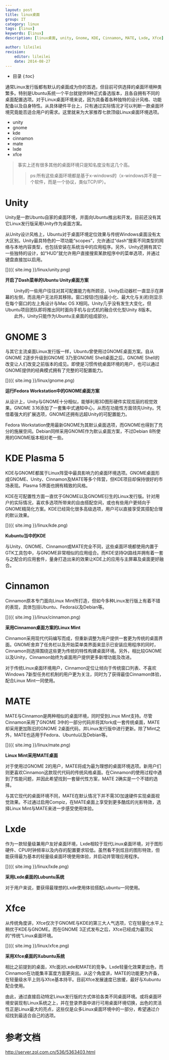 ```yaml
---
layout: post
title: linux桌面
group: IT
category: linux
tags: [linux]
keywords: [linux]
description: [linux桌面, unity, Gnome, KDE, Cinnamon, MATE, Lxde, Xfce]

author: lileilei
revision:
    editor: lileilei
    date: 2014-08-27
---
```


* 目录
{:toc}

通常Linux发行版都有默认的桌面成为你的首选，但目前可供选择的桌面环境种类繁多。特别是Ubuntu系统一个平台就提供9种正式备选版本，且各自拥有不同的桌面配置选项。对于Linux桌面环境来说，因为具备着各种独特的设计风格、功能配备以及自身特性。从具体硬件平台上，只有通过实际情况才可以判断一款桌面环境究竟能否适合用户的需求。这里就来为大家推荐七款顶级Linux桌面环境选项。

+ unity
+ gnome
+ kde
+ cinnamon
+ mate
+ lxde
+ xfce

> 事实上还有很多其他的桌面环境只是知名度没有这几个高。
> 
> > ps:所有这些桌面环境都是基于x-windows的（x-windows并不是一个软件，而是一个协议，类似TCP/IP）。

# Unity
Unity是一款Ubuntu自家的桌面环境，并面向Ubuntu推出和开发。目前还没有其它Linux发行版采用Unity作为桌面方案。

从Unity设计风格上，Ubuntu对于桌面环境定位效果与传统Windows桌面没有太大区别。Unity最具特色的一项功能“scopes”，允许通过“dash”搜索不同类型的网络与本地内容类型，也包括安装在系统当中的应用程序。另外，Unity还拥有其它一些独特的设计，如“HUD”就允许用户直接搜索某款程序中的菜单选项，并通过键盘直接加以启用。

[]({{ site.img }}/linux/unity.png)

**开启了Dash菜单的Ubuntu Unity桌面方案**

　　Unity的一些用户往往对其可配置能力有所顾忌，Unity启动器栏一直显示在屏幕的左侧，而且用户无法将其移除。窗口按钮(包括最小化、最大化与关闭)则显示在每个窗口的左上角设计与Mac OS X相同。Unity几乎没有发生大变化，但Ubuntu项目团队即将推出同时面向手机与台式机的融合优化型Unity 8版本。
　　此外，Unity只能作为Ubuntu主桌面的组成部分。

# GNOME 3
与其它主流桌面Linux发行版一样，Ubuntu曾使用过GNOME桌面方案。自从GNOME 2逐步升级到GNOME 3乃至GNOME Shell桌面之后，GNOME Shell的改变让人们改变之前版本的成见。即使是习惯传统桌面环境的用户，也可以通过GNOME提供的经典模式拥有了完整的可配置能力。

[]({{ site.img }}/linux/gnome.png)

**运行Fedora Workstation中的GNOME桌面方案**

从设计上，Unity与GNOME十分相似，能够利用3D图形硬件实现炫丽的视觉效果。GNOME 3.16添加了一套集中式通知中心，从而在功能性方面领先Unity。凭借着强大的扩展选项，GNOME还拥有远超Unity的可配置能力。

Fedora Workstation使用最新GNOME为其默认桌面选项，而GNOME也得到了充分的施展空间。Debian同样采用GNOME作为默认桌面方案，不过Debian 8所使用的GNOME版本相对老一些。

# KDE Plasma 5
KDE与GNOME都属于Linux阵营中最具影响力的桌面环境选项。GNOME桌面形成GNOME、Unity、Cinnamon及MATE等多个阵营，但KDE项目却保持很好的市场表现。Plasma 5界面也拥有精致的风格。

KDE在可配置性方面一直优于GNOME以及GNOME衍生的Linux发行版。针对用户的实际情况，喜欢多选项所带来的自由搭配空间，或也有些用户更倾向于GNOME精简化方案。KDE已经简化很多高级选项，用户可以直接享受其搭配合理的默认效果。

[]({{ site.img }}/linux/kde.png)

**Kubuntu当中的KDE**

与Unity、GNOME、Cinnamon或MATE完全不同，这些桌面环境都使用内置于GTK工具包中，与GNOME非常相似的应用组合。而KDE坚持Qt路线并拥有着一套与之配合的应用套件，量身打造出来的效果让KDE上的应用与主屏幕及桌面更好融合。

# Cinnamon
Cinnamon原本专门面向Linux Mint所打造，但如今多种Linux发行版上有着不错的表现，具体包括Ubuntu、Fedora以及Debian等。

[]({{ site.img }}/linux/cinnamon.png)

**采用Cinnamon桌面方案的Linux Mint**

Cinnamon采用现代代码编写而成，但重新调整为用户提供一套更为传统的桌面界面。GNOME舍弃了任务栏以及开始菜单类界面来显示已安装应用程序的同时，Cinnamon则选择围绕这些更为传统的特性构建桌面环境。另外，相比较GNOME以及Unity，Cinnamon始终为桌面用户提供更多新增功能及改进。

对于传统Linux桌面环境用户，Cinnamon定位让倾向于传统窗口列表、不喜欢Windows 7新型任务栏机制的用户更为关注，同时为了获得最佳Cinnamon体验，配合Linux Mint一同使用。

# MATE
MATE与Cinnamon是两种相似的桌面环境，同时受到Linux Mint支持。尽管Cinnamon采用了GNOME 3中的一部分代码并将其fork成一套传统桌面，MATE却采用更加陈旧的GNOME 2桌面代码，并Linux发行版中进行更新。除了Mint之外，MATE也适用于Fedora、Ubuntu以及Debian等。

[]({{ site.img }}/linux/mate.png)

**Linux Mint采用MATE桌面**

对于使用过GNOME 2的用户，MATE将成为最为理想的桌面环境选项。新用户们则更喜欢Cinnamon这款现代代码的传统风格桌面。在Cinnamon的使用过程中遇到了性能问题，并因此希望找到一套替代性方案，MATE 2确实是一个不错的选择。

与其它现代的桌面环境不同，MATE在默认情况下并不需3D加速硬件实现桌面视觉效果。不过通过启用Compiz，在MATE桌面上享受到更多酷炫的光影特效，选择Linux Mint与MATE来进一步感受使用体验。

# Lxde
作为一款轻量级兼用户友好桌面环境，Lxde相较于现代Linux桌面环境，对于图形硬件、CPU时钟频率以及内存的配置要求较低。虽然看不到炫目的图形特效，但能获得最为基本的轻量级桌面环境使用体验，并启动并管理应用程序。

[]({{ site.img }}/linux/lxde.png)

**采用Lxde桌面的Lubuntu系统**

对于用户来说，要获得最理想的Lxde使用体验搭配Lubuntu一同使用。

# Xfce
从传统角度讲，Xfce仅次于GNOME与KDE的第三大人气选项，它在轻量化水平上稍优于KDE与GNOME。而在GNOME 3正式发布之后，Xfce已经成为最顶尖的“传统”Linux桌面环境。

[]({{ site.img }}/linux/xfce.png)

**采用Xfce桌面的Xubuntu系统**

相比之前提到的桌面，Xfc面对Lxde和MATE的竞争。Lxde轻量化效果更出色，而Cinnamon在功能集丰富度方面更突出。从这个角度讲，MATE的功能更为齐备，在轻量级水平上则与Xfce基本持平。目前Xfce发展速度已放缓，最好与Xubuntu配合使用。

由此，通过直接启动特定Linux发行版的方式体验各类不同桌面环境。或将桌面环境安装现有Linux系统之上，并在登录界面中进行可用桌面环境切换，出色的灵活性正是Linux最大的亮点，这些仅是众多Linux桌面环境中的一部分，希望通过介绍找到最适合自己的选项。

# 参考文档

<http://server.zol.com.cn/536/5363403.html>